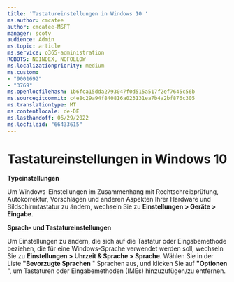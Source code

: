 ```yaml
---
title: 'Tastatureinstellungen in Windows 10 '
ms.author: cmcatee
author: cmcatee-MSFT
manager: scotv
audience: Admin
ms.topic: article
ms.service: o365-administration
ROBOTS: NOINDEX, NOFOLLOW
ms.localizationpriority: medium
ms.custom:
- "9001692"
- "3769"
ms.openlocfilehash: 1b6fca15dda2793047f0d515a517f2ef7645c56b
ms.sourcegitcommit: c4e8c29a94f840816a023131ea7b4a2bf876c305
ms.translationtype: MT
ms.contentlocale: de-DE
ms.lasthandoff: 06/29/2022
ms.locfileid: "66433615"
---
```

# <a name="keyboard-settings-in-windows-10"></a>Tastatureinstellungen in Windows 10

**Typeinstellungen**

Um Windows-Einstellungen im Zusammenhang mit Rechtschreibprüfung, Autokorrektur, Vorschlägen und anderen Aspekten Ihrer Hardware und Bildschirmtastatur zu ändern, wechseln Sie zu **Einstellungen > Geräte > Eingabe**. 

**Sprach- und Tastatureinstellungen**

Um Einstellungen zu ändern, die sich auf die Tastatur oder Eingabemethode beziehen, die für eine Windows-Sprache verwendet werden soll, wechseln Sie zu **Einstellungen > Uhrzeit & Sprache > Sprache**. Wählen Sie in der Liste **"Bevorzugte Sprachen** " Sprachen aus, und klicken Sie auf **"Optionen** ", um Tastaturen oder Eingabemethoden (IMEs) hinzuzufügen/zu entfernen.
